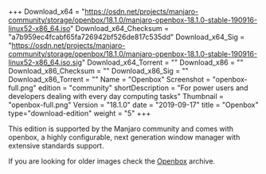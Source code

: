 +++
Download_x64 = "https://osdn.net/projects/manjaro-community/storage/openbox/18.1.0/manjaro-openbox-18.1.0-stable-190916-linux52-x86_64.iso"
Download_x64_Checksum = "a7b959ec4fcabf65fa726942bf526de817c535dd"
Download_x64_Sig = "https://osdn.net/projects/manjaro-community/storage/openbox/18.1.0/manjaro-openbox-18.1.0-stable-190916-linux52-x86_64.iso.sig"
Download_x64_Torrent = ""
Download_x86 = ""
Download_x86_Checksum = ""
Download_x86_Sig = ""
Download_x86_Torrent = ""
Name = "Openbox"
Screenshot = "openbox-full.png"
edition = "community"
shortDescription = "For power users and developers dealing with every day computing tasks"
Thumbnail = "openbox-full.png"
Version = "18.1.0"
date = "2019-09-17"
title = "Openbox"
type="download-edition"
weight = "5"
+++

This edition is supported by the Manjaro community and comes with openbox, a highly configurable, next generation window manager with extensive standards support.

If you are looking for older images check the [Openbox](https://osdn.net/projects/manjaro-community/storage/z_release_archive/openbox) archive.

